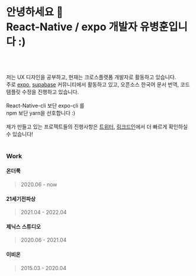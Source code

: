 <h1>안녕하세요 👋<br/> React-Native / expo 개발자 유병훈입니다 :)</h1>
<br/>
<br/>

저는 UX 디자인을 공부하고, 현재는 크로스플랫폼 개발자로 활동하고 있습니다.<br/>
주로 [expo](https://github.com/expo), [supabase](https://github.com/supabase) 커뮤니티에서 활동하고 있고, 오픈소스 한국어 문서 번역, 코드 템플릿 수정을 진행하고 있습니다.<br/>
<br/>
React-Native-cli 보단 expo-cli 를<br/>npm 보단 yarn을 선호합니다 :)
<br/>
<br/>
제가 만들고 있는 프로젝트들의 진행사항은 [트위터](https://twitter.com/bhyoo99), [링크드인](https://www.linkedin.com/in/bhyoo99)에서 더 빠르게 확인하실 수 있습니다!<br/>
<br/>

### Work
#### 온더룩
> 2020.06 - now
#### 21세기전파상
>2021.04 - 2022.04
#### 제닉스 스튜디오
> 2020.06 - 2021.04
#### 이비온
> 2015.03 - 2020.04